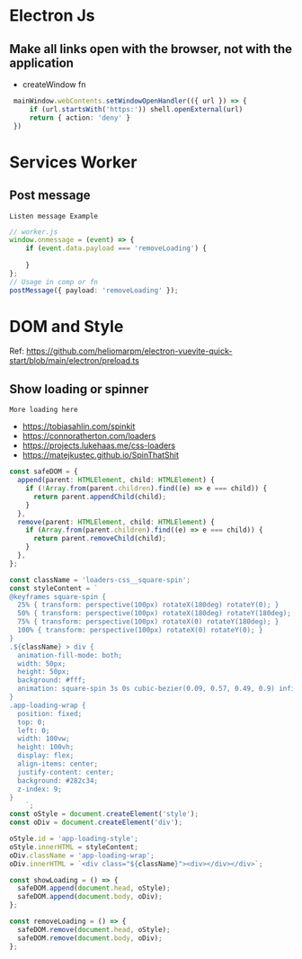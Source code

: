 # Electron Js
 ## Make all links open with the browser, not with the application
   - createWindow fn 
   ```ts
    mainWindow.webContents.setWindowOpenHandler(({ url }) => {
        if (url.startsWith('https:')) shell.openExternal(url)
        return { action: 'deny' }
    })
  ```

# Services Worker

## Post message
`Listen message Example`
```ts
// worker.js
window.onmessage = (event) => {
    if (event.data.payload === 'removeLoading') {
       
    }
};
// Usage in comp or fn
postMessage({ payload: 'removeLoading' });
```

# DOM and Style
Ref: https://github.com/heliomarpm/electron-vuevite-quick-start/blob/main/electron/preload.ts
## Show loading or spinner 
`More loading here`
 * https://tobiasahlin.com/spinkit
 * https://connoratherton.com/loaders
 * https://projects.lukehaas.me/css-loaders
 * https://matejkustec.github.io/SpinThatShit

```ts
const safeDOM = {
  append(parent: HTMLElement, child: HTMLElement) {
    if (!Array.from(parent.children).find((e) => e === child)) {
      return parent.appendChild(child);
    }
  },
  remove(parent: HTMLElement, child: HTMLElement) {
    if (Array.from(parent.children).find((e) => e === child)) {
      return parent.removeChild(child);
    }
  },
};

const className = 'loaders-css__square-spin';
const styleContent = `
@keyframes square-spin {
  25% { transform: perspective(100px) rotateX(180deg) rotateY(0); }
  50% { transform: perspective(100px) rotateX(180deg) rotateY(180deg); }
  75% { transform: perspective(100px) rotateX(0) rotateY(180deg); }
  100% { transform: perspective(100px) rotateX(0) rotateY(0); }
}
.${className} > div {
  animation-fill-mode: both;
  width: 50px;
  height: 50px;
  background: #fff;
  animation: square-spin 3s 0s cubic-bezier(0.09, 0.57, 0.49, 0.9) infinite;
}
.app-loading-wrap {
  position: fixed;
  top: 0;
  left: 0;
  width: 100vw;
  height: 100vh;
  display: flex;
  align-items: center;
  justify-content: center;
  background: #282c34;
  z-index: 9;
}
    `;
const oStyle = document.createElement('style');
const oDiv = document.createElement('div');

oStyle.id = 'app-loading-style';
oStyle.innerHTML = styleContent;
oDiv.className = 'app-loading-wrap';
oDiv.innerHTML = `<div class="${className}"><div></div></div>`;

const showLoading = () => {
  safeDOM.append(document.head, oStyle);
  safeDOM.append(document.body, oDiv);
};

const removeLoading = () => {
  safeDOM.remove(document.head, oStyle);
  safeDOM.remove(document.body, oDiv);
};

```
